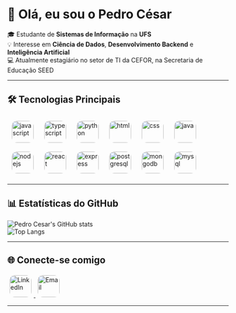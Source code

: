 # 👋 Olá, eu sou o Pedro César  

🎓 Estudante de **Sistemas de Informação** na **UFS**  
💡 Interesse em **Ciência de Dados**, **Desenvolvimento Backend** e **Inteligência Artificial**  
💻 Atualmente estagiário no setor de TI da CEFOR, na Secretaria de Educação SEED

---

## 🛠️ Tecnologias Principais

<p align="left">
  <img src="https://cdn.jsdelivr.net/gh/devicons/devicon/icons/javascript/javascript-original.svg" alt="javascript" width="50" height="50" style="border-radius:12px; margin:10px;"/>
  <img src="https://cdn.jsdelivr.net/gh/devicons/devicon/icons/typescript/typescript-original.svg" alt="typescript" width="50" height="50" style="border-radius:12px; margin:10px;"/>
  <img src="https://cdn.jsdelivr.net/gh/devicons/devicon/icons/python/python-original.svg" alt="python" width="50" height="50" style="border-radius:12px; margin:10px;"/>
  <img src="https://cdn.jsdelivr.net/gh/devicons/devicon/icons/html5/html5-original.svg" alt="html" width="50" height="50" style="border-radius:12px; margin:10px;"/>
  <img src="https://cdn.jsdelivr.net/gh/devicons/devicon/icons/css3/css3-original.svg" alt="css" width="50" height="50" style="border-radius:12px; margin:10px;"/>
  <img src="https://cdn.jsdelivr.net/gh/devicons/devicon/icons/java/java-original.svg" alt="java" width="50" height="50" style="border-radius:12px; margin:10px;"/>
  <img src="https://cdn.jsdelivr.net/gh/devicons/devicon/icons/nodejs/nodejs-original.svg" alt="nodejs" width="50" height="50" style="border-radius:12px; margin:10px;"/>
  <img src="https://cdn.jsdelivr.net/gh/devicons/devicon/icons/react/react-original.svg" alt="react" width="50" height="50" style="border-radius:12px; margin:10px;"/>
  <img src="https://cdn.jsdelivr.net/gh/devicons/devicon/icons/express/express-original.svg" alt="express" width="50" height="50" style="border-radius:12px; margin:10px;"/>
  <img src="https://cdn.jsdelivr.net/gh/devicons/devicon/icons/postgresql/postgresql-original.svg" alt="postgresql" width="50" height="50" style="border-radius:12px; margin:10px;"/>
  <img src="https://cdn.jsdelivr.net/gh/devicons/devicon/icons/mongodb/mongodb-original.svg" alt="mongodb" width="50" height="50" style="border-radius:12px; margin:10px;"/>
  <img src="https://cdn.jsdelivr.net/gh/devicons/devicon/icons/mysql/mysql-original.svg" alt="mysql" width="50" height="50" style="border-radius:12px; margin:10px;"/>
</p>

---

## 📊 Estatísticas do GitHub
![Pedro Cesar's GitHub stats](https://github-readme-stats.vercel.app/api?username=pedrocesar27&show_icons=true&theme=dracula)  
![Top Langs](https://github-readme-stats.vercel.app/api/top-langs/?username=pedrocesar27&layout=compact&theme=dracula)

---

## 🌐 Conecte-se comigo
<p align="left">
  <a href="https://linkedin.com/in/SEU-LINK-AQUI" target="_blank">
    <img src="https://cdn.jsdelivr.net/gh/devicons/devicon/icons/linkedin/linkedin-original.svg" alt="LinkedIn" width="50" height="50" style="border-radius:12px; margin:5px;"/>
  </a>
  <a href="mailto:SEU-EMAIL-AQUI">
    <img src="https://cdn.jsdelivr.net/gh/devicons/devicon/icons/gmail/gmail-original.svg" alt="Email" width="50" height="50" style="border-radius:12px; margin:5px;"/>
  </a>
</p>

---
